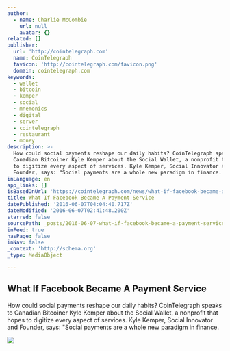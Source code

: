 ```yaml
---
author:
  - name: Charlie McCombie
    url: null
    avatar: {}
related: []
publisher:
  url: 'http://cointelegraph.com'
  name: CoinTelegraph
  favicon: 'http://cointelegraph.com/favicon.png'
  domain: cointelegraph.com
keywords:
  - wallet
  - bitcoin
  - kemper
  - social
  - mnemonics
  - digital
  - server
  - cointelegraph
  - restaurant
  - money
description: >-
  How could social payments reshape our daily habits? CoinTelegraph speaks to
  Canadian Bitcoiner Kyle Kemper about the Social Wallet, a nonprofit that hopes
  to digitize every aspect of services. Kyle Kemper, Social Innovator and
  Founder, says: "Social payments are a whole new paradigm in finance.
inLanguage: en
app_links: []
isBasedOnUrl: 'https://cointelegraph.com/news/what-if-facebook-became-a-payment-service'
title: What If Facebook Became A Payment Service
datePublished: '2016-06-07T04:04:40.717Z'
dateModified: '2016-06-07T02:41:48.200Z'
starred: false
sourcePath: _posts/2016-06-07-what-if-facebook-became-a-payment-service.md
inFeed: true
hasPage: false
inNav: false
_context: 'http://schema.org'
_type: MediaObject

---
```

<article style=""><h1>What If Facebook Became A Payment Service</h1><p>How could social payments reshape our daily habits? CoinTelegraph speaks to Canadian Bitcoiner Kyle Kemper about the Social Wallet, a nonprofit that hopes to digitize every aspect of services. Kyle Kemper, Social Innovator and Founder, says: "Social payments are a whole new paradigm in finance.</p><img src="http://cointelegraph.com/images/725_aHR0cDovL2NvaW50ZWxlZ3JhcGguY29tL3N0b3JhZ2UvdXBsb2Fkcy92aWV3L2U2NDQ4N2YzYTUwZmJiMzM5OWMyM2I3ZWZhYzZmMTExLmpwZw==.jpg" /></article>